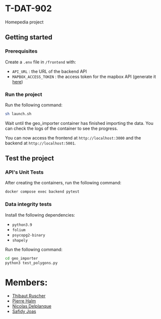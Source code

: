 # T-DAT-902
Homepedia project

## Getting started

### Prerequisites

Create a `.env` file in `/frontend` with:

- `API_URL` : the URL of the backend API
- `MAPBOX_ACCESS_TOKEN` : the access token for the mapbox API (generate it [here](https://console.mapbox.com/account/access-tokens/))

### Run the project

Run the following command:

```sh
sh launch.sh
```

Wait until the geo_importer container has finished importing the data. You can check the logs of the container to see the progress.

You can now access the frontend at `http://localhost:3000` and the backend at `http://localhost:5001`.

## Test the project

### API's Unit Tests

After creating the containers, run the following command:

```sh
docker compose exec backend pytest
```

### Data integrity tests

Install the following dependencies:

- `python3.9`
- `folium`
- `psycopg2-binary`
- `shapely`

Run the following command:

```sh
cd geo_importer
python3 test_polygons.py
```

# Members:
- [Thibaut Ruscher](https://github.com/ThibautRuscher)
- [Pierre Halm](https://github.com/Pirooooooo)
- [Nicolas Delplanque](https://github.com/ndevplanque)
- [Safidy Joas](https://github.com/Razanakotoniaina)
